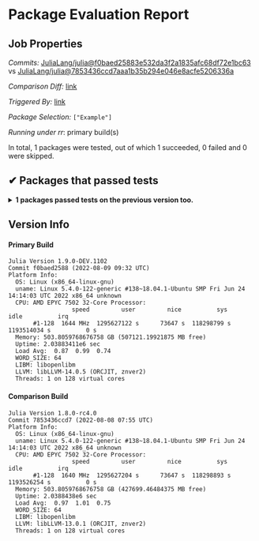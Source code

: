 # Package Evaluation Report

## Job Properties

*Commits:* [JuliaLang/julia@f0baed25883e532da3f2a1835afc68df72e1bc63](https://github.com/JuliaLang/julia/commit/f0baed25883e532da3f2a1835afc68df72e1bc63) vs [JuliaLang/julia@7853436ccd7aaa1b35b294e046e8acfe5206336a](https://github.com/JuliaLang/julia/commit/7853436ccd7aaa1b35b294e046e8acfe5206336a)

*Comparison Diff:* [link](https://github.com/JuliaLang/julia/compare/7853436ccd7aaa1b35b294e046e8acfe5206336a..f0baed25883e532da3f2a1835afc68df72e1bc63)

*Triggered By:* [link](https://github.com/JuliaLang/julia/commit/f0baed25883e532da3f2a1835afc68df72e1bc63#commitcomment-80710976)

*Package Selection:* `["Example"]`

*Running under rr*: primary build(s)

In total, 1 packages were tested, out of which 1 succeeded, 0 failed and 0 were skipped.


## ✔ Packages that passed tests

<details><summary><strong>1 packages passed tests on the previous version too.</strong></summary>
<p>

- [Example v0.5.3](https://s3.amazonaws.com/julialang-reports/nanosoldier/pkgeval/by_hash/f0baed2_vs_7853436/Example.primary.log)

</p>
</details>


## Version Info

#### Primary Build

```
Julia Version 1.9.0-DEV.1102
Commit f0baed2588 (2022-08-09 09:32 UTC)
Platform Info:
  OS: Linux (x86_64-linux-gnu)
  uname: Linux 5.4.0-122-generic #138~18.04.1-Ubuntu SMP Fri Jun 24 14:14:03 UTC 2022 x86_64 unknown
  CPU: AMD EPYC 7502 32-Core Processor: 
                  speed         user         nice          sys         idle          irq
       #1-128  1644 MHz  1295627122 s      73647 s  118298799 s  1193514034 s          0 s
  Memory: 503.8059768676758 GB (507121.19921875 MB free)
  Uptime: 2.03883411e6 sec
  Load Avg:  0.87  0.99  0.74
  WORD_SIZE: 64
  LIBM: libopenlibm
  LLVM: libLLVM-14.0.5 (ORCJIT, znver2)
  Threads: 1 on 128 virtual cores

```

#### Comparison Build

```
Julia Version 1.8.0-rc4.0
Commit 7853436ccd7 (2022-08-08 07:55 UTC)
Platform Info:
  OS: Linux (x86_64-linux-gnu)
  uname: Linux 5.4.0-122-generic #138~18.04.1-Ubuntu SMP Fri Jun 24 14:14:03 UTC 2022 x86_64 unknown
  CPU: AMD EPYC 7502 32-Core Processor: 
                  speed         user         nice          sys         idle          irq
       #1-128  1640 MHz  1295627204 s      73647 s  118298893 s  1193526254 s          0 s
  Memory: 503.8059768676758 GB (427699.46484375 MB free)
  Uptime: 2.0388438e6 sec
  Load Avg:  0.97  1.01  0.75
  WORD_SIZE: 64
  LIBM: libopenlibm
  LLVM: libLLVM-13.0.1 (ORCJIT, znver2)
  Threads: 1 on 128 virtual cores

```
<!-- Generated on 2022-08-09T05:53:31.936 -->
